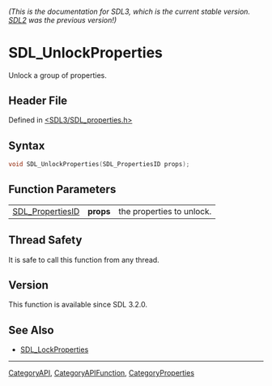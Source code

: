 ###### (This is the documentation for SDL3, which is the current stable version. [SDL2](https://wiki.libsdl.org/SDL2/) was the previous version!)
# SDL_UnlockProperties

Unlock a group of properties.

## Header File

Defined in [<SDL3/SDL_properties.h>](https://github.com/libsdl-org/SDL/blob/main/include/SDL3/SDL_properties.h)

## Syntax

```c
void SDL_UnlockProperties(SDL_PropertiesID props);
```

## Function Parameters

|                                      |           |                           |
| ------------------------------------ | --------- | ------------------------- |
| [SDL_PropertiesID](SDL_PropertiesID) | **props** | the properties to unlock. |

## Thread Safety

It is safe to call this function from any thread.

## Version

This function is available since SDL 3.2.0.

## See Also

- [SDL_LockProperties](SDL_LockProperties)

----
[CategoryAPI](CategoryAPI), [CategoryAPIFunction](CategoryAPIFunction), [CategoryProperties](CategoryProperties)

